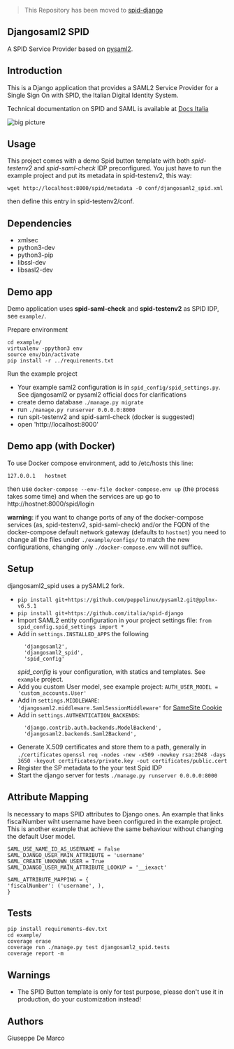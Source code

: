 > This Repository has been moved to [spid-django](https://github.com/italia/spid-django)

Djangosaml2 SPID
----------------

A SPID Service Provider based on [pysaml2](https://github.com/identitypython/pysaml2).


Introduction
------------
This is a Django application that provides a SAML2 Service Provider
for a Single Sign On with SPID, the Italian Digital Identity System.

Technical documentation on SPID and SAML is available at [Docs Italia](https://docs.italia.it/italia/spid/spid-regole-tecniche/it/34.1.1/index.html)

![big picture](gallery/animated.gif)


Usage
-----

This project comes with a demo Spid button template with both *spid-testenv2* and *spid-saml-check* IDP preconfigured.
You just have to run the example project and put its metadata in spid-testenv2, this way:

````
wget http://localhost:8000/spid/metadata -O conf/djangosaml2_spid.xml
````

then define this entry in spid-testenv2/conf.


Dependencies
------------

- xmlsec
- python3-dev
- python3-pip
- libssl-dev
- libsasl2-dev


Demo app
------------

Demo application uses **spid-saml-check** and **spid-testenv2** as
SPID IDP, see `example/`.

Prepare environment
````
cd example/
virtualenv -ppython3 env
source env/bin/activate
pip install -r ../requirements.txt
````

Run the example project
 - Your example saml2 configuration is in `spid_config/spid_settings.py`. See djangosaml2 or pysaml2 official docs for clarifications
 - create demo database `./manage.py migrate`
 - run `./manage.py runserver 0.0.0.0:8000`
 - run spit-testenv2 and spid-saml-check (docker is suggested)
 - open 'http://localhost:8000'


Demo app (with Docker)
------------

To use Docker compose environment, add to /etc/hosts this line:
````
127.0.0.1	hostnet
````

then use `docker-compose --env-file docker-compose.env up` (the process takes some time) and when the services are up go to http://hostnet:8000/spid/login

**warning**: if you want to change ports of any of the docker-compose services (as, spid-testenv2, spid-saml-check) and/or the FQDN of the docker-compose default network gateway (defaults to `hostnet`) you need to change all the files
under `./example/configs/` to match the new configurations, changing only `./docker-compose.env` will not suffice.


Setup
------------

djangosaml2_spid uses a pySAML2 fork.

* `pip install git+https://github.com/peppelinux/pysaml2.git@pplnx-v6.5.1`
* `pip install git+https://github.com/italia/spid-django`
* Import SAML2 entity configuration in your project settings file: `from spid_config.spid_settings import *`
* Add in `settings.INSTALLED_APPS` the following
  ```
    'djangosaml2',
    'djangosaml2_spid',
    'spid_config'
  ```
  _spid_config_ is your configuration, with statics and templates. See `example` project.
* Add you custom User model, see example project: `AUTH_USER_MODEL = 'custom_accounts.User'`
* Add in `settings.MIDDLEWARE`: `'djangosaml2.middleware.SamlSessionMiddleware'` for [SameSite Cookie](https://github.com/knaperek/djangosaml2#samesite-cookie)
* Add in `settings.AUTHENTICATION_BACKENDS`:
  ```
    'django.contrib.auth.backends.ModelBackend',
    'djangosaml2.backends.Saml2Backend',
  ```
* Generate X.509 certificates and store them to a path, generally in `./certificates`
  `openssl req -nodes -new -x509 -newkey rsa:2048 -days 3650 -keyout certificates/private.key -out certificates/public.cert`
* Register the SP metadata to the your test Spid IDP
* Start the django server for tests `./manage.py runserver 0.0.0.0:8000`


Attribute Mapping
-----------------
Is necessary to maps SPID attributes to Django ones.
An example that links fiscalNumber wiht username have been configured in the example project.
This is another example that achieve the same behaviour without changing the default User model.

````
SAML_USE_NAME_ID_AS_USERNAME = False
SAML_DJANGO_USER_MAIN_ATTRIBUTE = 'username'
SAML_CREATE_UNKNOWN_USER = True
SAML_DJANGO_USER_MAIN_ATTRIBUTE_LOOKUP = '__iexact'

SAML_ATTRIBUTE_MAPPING = {
'fiscalNumber': ('username', ),
}
````


Tests
-----

````
pip install requirements-dev.txt
cd example/
coverage erase
coverage run ./manage.py test djangosaml2_spid.tests
coverage report -m
````


Warnings
--------

- The SPID Button template is only for test purpose, please don't use it in production, do your customization instead!

Authors
------------

Giuseppe De Marco
